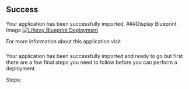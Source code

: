 [wl]: https://github.com/jayashreeigate/TeseRepo4/blob/master/Liferay%20Blueprint%20Deployment.jpg
## Success
Your application has been successfully imported.
###Display Blueprint Image 
[![Liferay Blueprint Deployment][wl]][wl]

For more information about this application visit <webpage link>


###
Your application has been successfully imported and ready to go but first there are a few final steps you need to follow before you can perform a deployment.

Steps:
